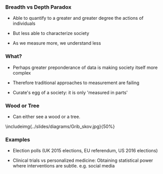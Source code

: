 ### Breadth vs Depth Paradox

* Able to quantify to a greater and greater degree the actions of individuals

* But less able to characterize society

* As we measure more, we understand less

### What?

* Perhaps greater preponderance of data is making society itself more complex

* Therefore traditional approaches to measurement are failing

* Curate's egg of a society: it is only 'measured in parts'

### Wood or Tree

* Can either see a wood or a tree. 

\includeimg{../slides/diagrams/Grib_skov.jpg}{50%}
<!-- https://upload.wikimedia.org/wikipedia/commons/5/5b/Grib_skov.jpg-->

### Examples

* Election polls (UK 2015 elections, EU referendum, US 2016 elections)

* Clinical trials vs personalized medicine: Obtaining statistical power where interventions are subtle. e.g. social media


